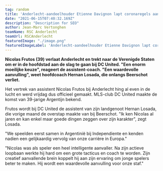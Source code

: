 ```yaml
---
tag: random
title: 'Anderlecht-aandeelhouder Etienne Davignon lapt coronaregels aan zijn laars op tribune en krijgt boete: “Ik vind dit oneerlijk”'
date: "2021-06-15T07:40:32.169Z"
description: "Description for SEO"
author: Jean-Marc Vertonghen
teamName: RSC Anderlecht
teamUrl: RSCAnderlecht
featuredImage: "./image.png"
featuredImageLabel: 'Anderlecht-aandeelhouder Etienne Davignon lapt coronaregels aan zijn laars op tribune en krijgt boete: “Ik vind dit oneerlijk”'
---
```


**Nicolas Frutos (39) verlaat Anderlecht en trekt naar de Verenigde Staten om er in de hoofdstad aan de slag te gaan bij DC United. "Een enorm moeilijke keuze", reageert de assistent-coach. "Een waardevolle aanvulling", weet hoofdcoach Hernan Losada, die onlangs Beerschot verliet.**

Het vertrek van assistent Nicolas Frutos bij Anderlecht hing al even in de lucht en werd vrijdag dus officieel gemaakt. MLS-club DC United maakte de komst van 39-jarige Argentijn bekend. 

Frutos wordt bij DC United de assistent van zijn landgenoot Hernan Losada, die vorige maand de overstap maakte van bij Beerschot. "Ik ken Nicolas al jaren en kan enkel maar goede dingen zeggen over zijn karakter", zegt Losada. 

"We speelden eerst samen in Argentinië bij Independiente en kenden nadien een gelijkaardig vervolg van onze carrière in Europa."

"Nicolas was als speler een heel intelligente aanvaller. Na zijn actieve loopbaan werkte hij hard om een grote tacticus en coach te worden. Zijn creatief aanvallende brein koppelt hij aan zijn ervaring om jonge spelers beter te maken. Hij wordt een waardevolle aanvulling voor onze staf."